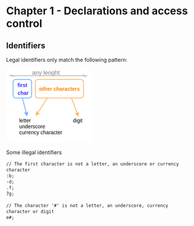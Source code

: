 # Chapter 1 - Declarations and access control

## Identifiers
Legal identifiers only match the following pattern:

![Alt text](readme_source_files/identifiers-format.png?raw=true "Identifiers format")

Some illegal identifiers
```
// The first character is not a letter, an underscore or currency character
:b;
-d;
.f;
7g;

// The character '#' is not a letter, an underscore, currency character or digit
e#;
```
